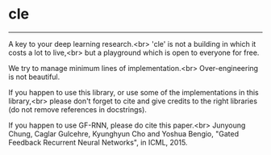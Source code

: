 # cle
---
A key to your deep learning research.<br\>
'cle' is not a building in which it costs a lot to live,<br\>
but a playground which is open to everyone for free.

We try to manage minimum lines of implementation.<br\>
Over-engineering is not beautiful.

If you happen to use this library, or use some of the implementations in this library,<br\>
please don't forget to cite and give credits to the right libraries (do not remove references in docstrings).

If you happen to use GF-RNN, please do cite this paper.<br\>
Junyoung Chung, Caglar Gulcehre, Kyunghyun Cho and Yoshua Bengio, "Gated Feedback Recurrent Neural Networks", in ICML, 2015.
